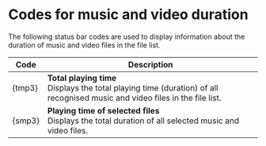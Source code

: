 # Codes for music and video duration

The following status bar codes are used to display information about the duration of music and video files in the file list.

| Code | Description |
| --- | --- |
| {tmp3} | **Total playing time**  <br />Displays the total playing time (duration) of all recognised music and video files in the file list. |
| {smp3} | **Playing time of selected files**  <br />Displays the total duration of all selected music and video files. |

